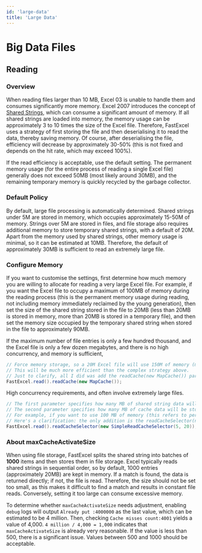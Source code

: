 ```yaml
---
id: 'large-data'
title: 'Large Data'
---
```


# Big Data Files

## Reading

### Overview

When reading files larger than 10 MB, Excel 03 is unable to handle them and consumes significantly more memory. Excel 2007 introduces the concept of [Shared Strings](https://learn.microsoft.com/en-us/office/open-xml/spreadsheet/working-with-the-shared-string-table), which can consume a significant amount of memory.
If all shared strings are loaded into memory, the memory usage can be approximately 3 to 10 times the size of the Excel file. Therefore, FastExcel uses a strategy of first storing the file and then deserialising it to read the data, thereby saving memory. Of course, after deserialising the file, efficiency will decrease by approximately 30-50% (this is not fixed and depends on the hit rate, which may exceed 100%).

If the read efficiency is acceptable, use the default setting. The permanent memory usage (for the entire process of reading a single Excel file) generally does not exceed 50MB (most likely around 30MB), and the remaining temporary memory is quickly recycled by the garbage collector.

### Default Policy

By default, large file processing is automatically determined. Shared strings under 5M are stored in memory, which occupies approximately 15-50M of memory. Strings over 5M are stored in files, and file storage also requires additional memory to store temporary shared strings, with a default of 20M. Apart from the memory used by shared strings, other memory usage is minimal, so it can be estimated at 10MB. Therefore, the default of approximately 30MB is sufficient to read an extremely large file.

### Configure Memory

If you want to customise the settings, first determine how much memory you are willing to allocate for reading a very large Excel file.
For example, if you want the Excel file to occupy a maximum of 100MB of memory during the reading process (this is the permanent memory usage during reading, not including memory immediately reclaimed by the young generation), then set the size of the shared string stored in the file to 20MB (less than 20MB is stored in memory, more than 20MB is stored in a temporary file), and then set the memory size occupied by the temporary shared string when stored in the file to approximately 90MB.

If the maximum number of file entries is only a few hundred thousand, and the Excel file is only a few dozen megabytes, and there is no high concurrency, and memory is sufficient,

```java
// Force memory storage, so a 20M Excel file will use 150M of memory (many temporary objects, so 100M will be constantly GC'd).
// This will be much more efficient than the complex strategy above.
// Just to clarify, all I did was add the readCache(new MapCache()) parameter. For the rest, refer to other examples.
FastExcel.read().readCache(new MapCache());
```

High concurrency requirements, and often involve extremely large files.

```java
// The first parameter specifies how many MB of shared string data will be stored in the file (default is 5 MB).
// The second parameter specifies how many MB of cache data will be stored in memory when using file storage (default is 20 MB).
// For example, if you want to use 100 MB of memory (this refers to permanent memory usage during parsing, excluding temporary objects) to parse an Excel file, the calculation shows it to be approximately 20 MB + 90 MB, so set the parameters to: 20 and 90.
// Here's a clarification: the only addition is the readCacheSelector(new SimpleReadCacheSelector(5, 20)) parameter; the rest follows the examples provided.
FastExcel.read().readCacheSelector(new SimpleReadCacheSelector(5, 20));
```

### About maxCacheActivateSize

When using file storage, FastExcel splits the shared string into batches of **1000** items and then stores them in file storage. Excel typically reads shared strings in sequential order, so by default, 1000 entries (approximately 20MB) are kept in memory. If a match is found, the data is returned directly; if not, the file is read. Therefore, the size should not be set too small, as this makes it difficult to find a match and results in constant file reads. Conversely, setting it too large can consume excessive memory.

To determine whether `maxCacheActivateSize` needs adjustment, enabling `debug` logs will output `Already put :4000000` as the last value, which can be estimated to be 4 million. Then, checking `Cache misses count:4001` yields a value of 4,000. `4 million / 4,000 = 1,000` indicates that `maxCacheActivateSize` is already very reasonable. If the value is less than 500, there is a significant issue. Values between 500 and 1000 should be acceptable.

